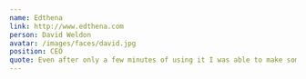 ```yaml
---
name: Edthena
link: http://www.edthena.com
person: David Weldon
avatar: /images/faces/david.jpg
position: CEO
quote: Even after only a few minutes of using it I was able to make some important performance tweaks.
---
```

